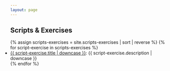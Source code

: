 ```yaml
---
layout: page
---
```


## Scripts & Exercises 

<div class="posts" id="Blog">
    <ul style="padding-left: 0em">
        {% assign scripts-exercises = site.scripts-exercises | sort | reverse %}
        {% for script-exercise in scripts-exercises %}
        <li>
            <div style="font-weight: normal"><a href="{{ site.baseurl }}{{ script-exercise.url }}">{{ script-exercise.title | downcase }}</a>: {{ script-exercise.description | downcase }}</div>
        </li>
        {% endfor %}
    </ul>
</div>
